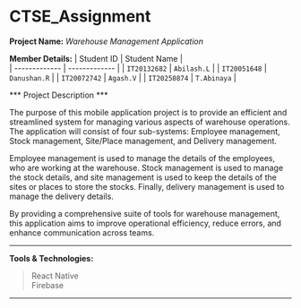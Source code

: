 # CTSE_Assignment

**Project Name:** *Warehouse Management Application*

**Member Details:**
| Student ID    | Student Name  |  
| ------------- | ------------- | 
| `IT20132682`  | `Abilash.L`   | 
| `IT20051648`  | `Danushan.R`  | 
| `IT20072742`  | `Agash.V`     |
| `IT20250874`  | `T.Abinaya`   |

*** Project Description ***

The purpose of this mobile application project is to provide an efficient and streamlined system for managing various aspects of warehouse operations. The application will consist of four sub-systems: Employee management, Stock management, Site/Place management, and Delivery management.

Employee management is used to manage the details of the employees, who are working at the warehouse. Stock management is used to manage the stock details, and site management is used to keep the details of the sites or places to store the stocks. Finally, delivery management is used to manage the delivery details. 

By providing a comprehensive suite of tools for warehouse management, this application aims to improve operational efficiency, reduce errors, and enhance communication across teams.


<hr>

**Tools & Technologies:**<br>
> React Native <br>
> Firebase
<hr>
